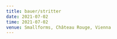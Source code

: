 ```yaml
---
title: bauer/stritter
date: 2021-07-02
time: 2021-07-02
venue: Smallforms, Château Rouge, Vienna
---
```

